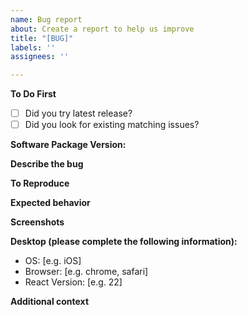 ```yaml
---
name: Bug report
about: Create a report to help us improve
title: "[BUG]"
labels: ''
assignees: ''

---
```


**To Do First**
- [ ] Did you try latest release?
- [ ] Did you look for existing matching issues?

**Software Package Version:**

**Describe the bug**
<!--A clear and concise description of what the bug is.-->

**To Reproduce**
<!--Steps to reproduce the behavior:
1. Go to '...'
2. Click on '....'
3. Scroll down to '....'
4. See error-->

**Expected behavior**
<!--A clear and concise description of what you expected to happen.-->

**Screenshots**
<!--If applicable, add screenshots to help explain your problem.-->

**Desktop (please complete the following information):**
 - OS: [e.g. iOS]
 - Browser: [e.g. chrome, safari]
 - React Version: [e.g. 22]

**Additional context**
<!--Add any other context about the problem here.-->
